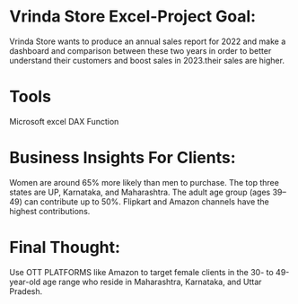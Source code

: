 # Vrinda Store Excel-Project Goal: 
Vrinda Store wants to produce an annual sales report for 2022 and make a dashboard and comparison between these two years in order to better understand their customers and boost sales in 2023.their sales are higher.

# Tools
Microsoft excel
DAX Function
# Business Insights For Clients: 
Women are around 65% more likely than men to purchase.
The top three states are UP, Karnataka, and Maharashtra.
The adult age group (ages 39–49) can contribute up to 50%.
Flipkart and Amazon channels have the highest contributions.

# Final Thought: 
Use OTT PLATFORMS like Amazon to target female clients in the 30- to 49-year-old age range who reside in Maharashtra, Karnataka, and Uttar Pradesh.

